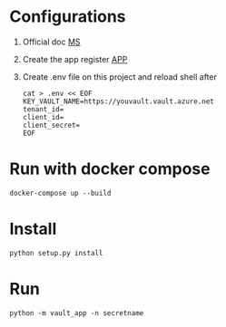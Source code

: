 # Configurations

1. Official doc [MS](https://docs.microsoft.com/en-us/azure/key-vault/secrets/quick-create-python?tabs=cmd)
2. Create the app register [APP](https://portal.azure.com/#blade/Microsoft_AAD_IAM/ActiveDirectoryMenuBlade/RegisteredApps)

2. Create .env file on this project and reload shell after

    ```shell
    cat > .env << EOF
    KEY_VAULT_NAME=https://youvault.vault.azure.net
    tenant_id=
    client_id=
    client_secret=
    EOF
    ```

# Run with docker compose

```shell
docker-compose up --build
```

# Install

```shell
python setup.py install
```

# Run

```shell
python -m vault_app -n secretname
```
